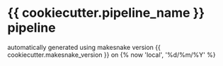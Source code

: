 # {{ cookiecutter.pipeline_name }} pipeline

automatically generated using makesnake version {{ cookiecutter.makesnake_version }} on {% now 'local', '%d/%m/%Y' %}
